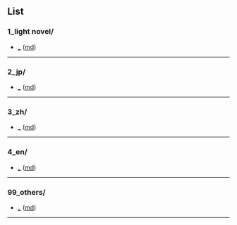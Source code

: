 ## List
### 1_light novel/
* [_](<blog/1_light novel/_.html>)  ([md](<blog/1_light novel/_.md>))
---
### 2_jp/
* [_](<blog/2_jp/_.html>)  ([md](<blog/2_jp/_.md>))
---
### 3_zh/
* [_](<blog/3_zh/_.html>)  ([md](<blog/3_zh/_.md>))
---
### 4_en/
* [_](<blog/4_en/_.html>)  ([md](<blog/4_en/_.md>))
---
### 99_others/
* [_](<blog/99_others/_.html>)  ([md](<blog/99_others/_.md>))
---
